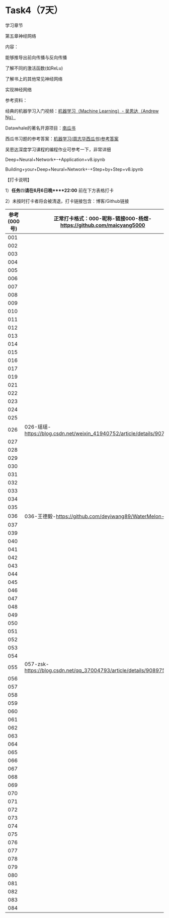 # Task4（7天）

学习章节

第五章神经网络

 

内容：

能够推导出前向传播与反向传播

了解不同的激活函数(如ReLu)

了解书上的其他常见神经网络

实现神经网络

 

参考资料：

经典的机器学习入门视频：[机器学习（Machine Learning）- 吴恩达（Andrew Ng）](https://www.bilibili.com/video/av9912938?from=search&seid=5516998205005060196)

Datawhale的著名开源项目：[南瓜书](https://github.com/datawhalechina/pumpkin-book)

西瓜书习题的参考答案：[机器学习(周志华西瓜书)参考答案](https://blog.csdn.net/icefire_tyh/article/details/52064910)

吴恩达深度学习课程的编程作业可参考一下，非常详细

Deep+Neural+Network+-+Application+v8.ipynb

Building+your+Deep+Neural+Network+-+Step+by+Step+v8.ipynb

 

【打卡说明】

1）**任务**四**请在****6月6日****晚****22:00** 前在下方表格打卡

2）未按时打卡者将会被清退，打卡链接包含：博客/Github链接

 

| 参考(000号) | 正常打卡格式：000-昵称-链接000-杨煜-<https://github.com/maicyang5000> |
| ----------- | ------------------------------------------------------------ |
| 001         |                                                              |
| 002         |                                                              |
| 003         |                                                              |
| 004         |                                                              |
| 005         |                                                              |
| 006         |                                                              |
| 007         |                                                              |
| 008         |                                                              |
| 009         |                                                              |
| 010         |                                                              |
| 011         |                                                              |
| 012         |                                                              |
| 013         |                                                              |
| 014         |                                                              |
| 015         |                                                              |
| 016         |                                                              |
| 017         |                                                              |
| 019         |                                                              |
| 021         |                                                              |
| 022         |                                                              |
| 023         |                                                              |
| 024         |                                                              |
| 025         |                                                              |
| 026         | 026-瑶瑶-<https://blog.csdn.net/weixin_41940752/article/details/90785809> |
| 027         |                                                              |
| 028         |                                                              |
| 029         |                                                              |
| 030         |                                                              |
| 031         |                                                              |
| 032         |                                                              |
| 033         |                                                              |
| 034         |                                                              |
| 035         |                                                              |
| 036         | 036-王德毅-<https://github.com/deyiwang89/WaterMelon-ML.git> |
| 037         |                                                              |
| 039         |                                                              |
| 040         |                                                              |
| 041         |                                                              |
| 042         |                                                              |
| 043         |                                                              |
| 044         |                                                              |
| 045         |                                                              |
| 046         |                                                              |
| 047         |                                                              |
| 048         |                                                              |
| 049         |                                                              |
| 050         |                                                              |
| 051         |                                                              |
| 052         |                                                              |
| 053         |                                                              |
| 054         |                                                              |
| 055         | 057-zsk-<https://blog.csdn.net/qq_37004793/article/details/90897504> |
| 056         |                                                              |
| 057         |                                                              |
| 058         |                                                              |
| 059         |                                                              |
| 060         |                                                              |
| 061         |                                                              |
| 062         |                                                              |
| 063         |                                                              |
| 064         |                                                              |
| 065         |                                                              |
| 066         |                                                              |
| 067         |                                                              |
| 068         |                                                              |
| 069         |                                                              |
| 070         |                                                              |
| 071         |                                                              |
| 072         |                                                              |
| 073         |                                                              |
| 074         |                                                              |
| 075         |                                                              |
| 076         |                                                              |
| 077         |                                                              |
| 078         |                                                              |
| 079         |                                                              |
| 080         |                                                              |
| 081         |                                                              |
| 082         |                                                              |
| 083         |                                                              |
| 084         |                                                              |